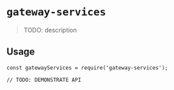 # `gateway-services`

> TODO: description

## Usage

```
const gatewayServices = require('gateway-services');

// TODO: DEMONSTRATE API
```
